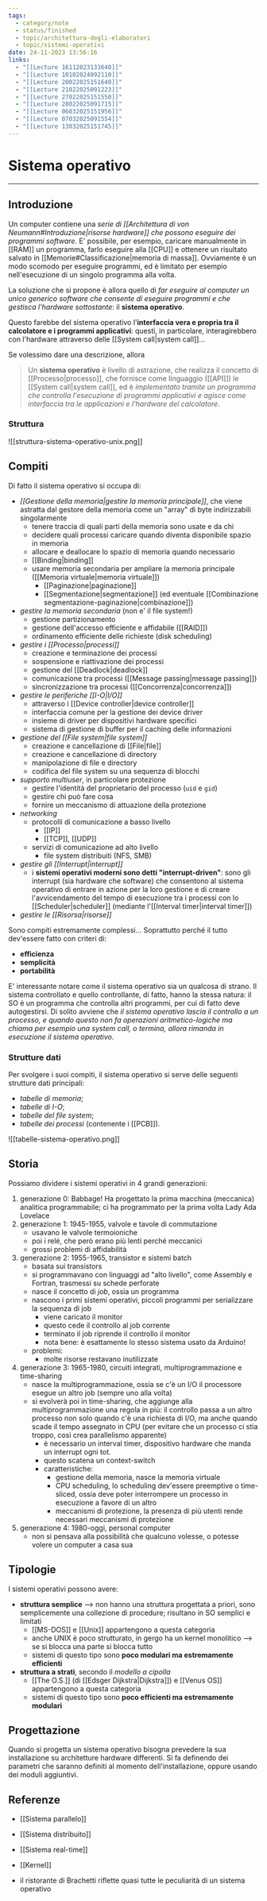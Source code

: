 ```yaml
---
tags:
  - category/note
  - status/finished
  - topic/architettura-degli-elaboratori
  - topic/sistemi-operativi
date: 24-11-2023 13:56:16
links:
  - "[[Lecture 16112023133640]]"
  - "[[Lecture 10102024092110]]"
  - "[[Lecture 20022025151640]]"
  - "[[Lecture 21022025091223]]"
  - "[[Lecture 27022025151550]]"
  - "[[Lecture 28022025091715]]"
  - "[[Lecture 06032025151956]]"
  - "[[Lecture 07032025091554]]"
  - "[[Lecture 13032025151745]]"
---
```

# Sistema operativo
---
## Introduzione
Un computer contiene una _serie di [[Architettura di von Neumann#Introduzione|risorse hardware]] che possono eseguire dei programmi software_. E' possibile, per esempio, caricare manualmente in [[RAM]] un programma, farlo eseguire alla [[CPU]] e ottenere un risultato salvato in [[Memorie#Classificazione|memoria di massa]]. Ovviamente è un modo scomodo per eseguire programmi, ed è limitato per esempio nell'esecuzione di un singolo programma alla volta.

La soluzione che si propone è allora quello di _far eseguire al computer un unico generico software che consente di eseguire programmi e che gestisca l'hardware sottostante_: il **sistema operativo**.

Questo farebbe del sistema operativo l'**interfaccia vera e propria tra il calcolatore e i programmi applicativi**: questi, in particolare, interagirebbero con l'hardware attraverso delle [[System call|system call]]...

Se volessimo dare una descrizione, allora
> Un **sistema operativo** è livello di astrazione, che realizza il concetto di [[Processo|processo]], che fornisce come linguaggio ([[API]]) le [[System call|system call]], ed è _implementato tramite un programma che controlla l'esecuzione di programmi applicativi e agisce come interfaccia tra le applicazioni e l'hardware del calcolatore_.

### Struttura
![[struttura-sistema-operativo-unix.png]]

## Compiti
Di fatto il sistema operativo si occupa di:
- _[[Gestione della memoria|gestire la memoria principale]]_, che viene astratta dal gestore della memoria come un "array" di byte indirizzabili singolarmente
	- tenere traccia di quali parti della memoria sono usate e da chi
	- decidere quali processi caricare quando diventa disponibile spazio in memoria
	- allocare e deallocare lo spazio di memoria quando necessario
	- [[Binding|binding]]
	- usare memoria secondaria per ampliare la memoria principale ([[Memoria virtuale|memoria virtuale]])
		- [[Paginazione|paginazione]]
		- [[Segmentazione|segmentazione]] (ed eventuale [[Combinazione segmentazione-paginazione|combinazione]])
- _gestire la memoria secondaria_ (non e' il file system!)
	- gestione partizionamento
	- gestione dell'accesso efficiente e affidabile ([[RAID]])
	- ordinamento efficiente delle richieste (disk scheduling)
- _gestire i [[Processo|processi]]_
	- creazione e terminazione dei processi
	- sospensione e riattivazione dei processi
	- gestione del [[Deadlock|deadlock]]
	- comunicazione tra processi ([[Message passing|message passing]])
	- sincronizzazione tra processi ([[Concorrenza|concorrenza]])
- _gestire le periferiche [[I-O|I/O]]_
	- attraverso i [[Device controller|device controller]]
	- interfaccia comune per la gestione dei device driver
	- insieme di driver per dispositivi hardware specifici
	- sistema di gestione di buffer per il caching delle informazioni
- _gestione del [[File system|file system]]_
	- creazione e cancellazione di [[File|file]]
	- creazione e cancellazione di directory
	- manipolazione di file e directory
	- codifica del file system su una sequenza di blocchi
- _supporto multiuser_, in particolare protezione
	- gestire l'identità del proprietario del processo (`uid` e `gid`)
	- gestire chi può fare cosa
	- fornire un meccanismo di attuazione della protezione
- _networking_
	- protocolli di comunicazione a basso livello
		- [[IP]]
		- [[TCP]], [[UDP]]
	- servizi di comunicazione ad alto livello
		- file system distribuiti (NFS, SMB)
- _gestire gli [[Interrupt|interrupt]]_
	- i **sistemi operativi moderni sono detti "interrupt-driven"**: sono gli interrupt (sia hardware che software) che consentono al sistema operativo di entrare in azione per la loro gestione e di creare l'avvicendamento del tempo di esecuzione tra i processi con lo [[Scheduler|scheduler]] (mediante l'[[Interval timer|interval timer]])
- _gestire le [[Risorsa|risorse]]_

Sono compiti estremamente complessi... Soprattutto perché il tutto dev'essere fatto con criteri di:
- **efficienza**
- **semplicità**
- **portabilità**

E' interessante notare come il sistema operativo sia un qualcosa di strano. Il sistema controllato e quello controllante, di fatto, hanno la stessa natura: il SO è un programma che controlla altri programmi, per cui di fatto deve autogestirsi.
Di solito avviene che _il sistema operativo lascia il controllo a un processo, e quando questo non fa operazioni aritmetico-logiche ma chiama per esempio una system call, o termina, allora rimanda in esecuzione il sistema operativo_.

### Strutture dati
Per svolgere i suoi compiti, il sistema operativo si serve delle seguenti strutture dati principali:
- _tabelle di memoria_;
- _tabelle di I-O_;
- _tabelle del file system_;
- _tabelle dei processi_ (contenente i [[PCB]]).

![[tabelle-sistema-operativo.png]]

## Storia
Possiamo dividere i sistemi operativi in 4 grandi generazioni:
1. generazione 0: Babbage! Ha progettato la prima macchina (meccanica) analitica programmabile; ci ha programmato per la prima volta Lady Ada Lovelace
2. generazione 1: 1945-1955, valvole e tavole di commutazione
	- usavano le valvole termoioniche
	- poi i relé, che però erano più lenti perché meccanici
	- grossi problemi di affidabilità
3. generazione 2: 1955-1965, transistor e sistemi batch
	- basata sui transistors
	- si programmavano con linguaggi ad "alto livello", come Assembly e Fortran, trasmessi su schede perforate
	- nasce il concetto di _job_, ossia un programma
	- nascono i primi sistemi operativi, piccoli programmi per serializzare la sequenza di job
		- viene caricato il monitor
		- questo cede il controllo al job corrente
		- terminato il job riprende il controllo il monitor
		- nota bene: è esattamente lo stesso sistema usato da Arduino!
	- problemi:
		- molte risorse restavano inutilizzate
4. generazione 3: 1965-1980, circuiti integrati, multiprogrammazione e time-sharing
	- nasce la multiprogrammazione, ossia se c'è un I/O il processore esegue un altro job (sempre uno alla volta)
	- si evolverà poi in time-sharing, che aggiunge alla multiprogrammazione una regola in più: il controllo passa a un altro processo non solo quando c'è una richiesta di I/O, ma anche quando scade il tempo assegnato in CPU (per evitare che un processo ci stia troppo, così crea parallelismo apparente)
		- è necessario un interval timer, dispositivo hardware che manda un interrupt ogni tot.
		- questo scatena un context-switch
		- caratteristiche:
			- gestione della memoria, nasce la memoria virtuale
			- CPU scheduling, lo scheduling dev'essere preemptive o time-sliced, ossia deve poter interrompere un processo in esecuzione a favore di un altro
			- meccanismi di protezione, la presenza di più utenti rende necessari meccanismi di protezione
5. generazione 4: 1980-oggi, personal computer
	- non si pensava alla possibilità che qualcuno volesse, o potesse volere un computer a casa sua

## Tipologie
I sistemi operativi possono avere:
- **struttura semplice** --> non hanno una struttura progettata a priori, sono semplicemente una collezione di procedure; risultano in SO semplici e limitati
	- [[MS-DOS]] e [[Unix]] appartengono a questa categoria
	- anche UNIX è poco strutturato, in gergo ha un kernel monolitico --> se si blocca una parte si blocca tutto
	- sistemi di questo tipo sono **poco modulari ma estremamente efficienti**
- **struttura a strati**, secondo il _modello a cipolla_
	- [[The O.S.]] (di [[Edsger Dijkstra|Dijkstra]]) e [[Venus OS]] appartengono a questa categoria
	- sistemi di questo tipo sono **poco efficienti ma estremamente modulari**

## Progettazione
Quando si progetta un sistema operativo bisogna prevedere la sua installazione su architetture hardware differenti. Si fa definendo dei parametri che saranno definiti al momento dell'installazione, oppure usando dei moduli aggiuntivi.

## Referenze
- [[Sistema parallelo]]
- [[Sistema distribuito]]
- [[Sistema real-time]]
- [[Kernel]]

- il ristorante di Brachetti riflette quasi tutte le peculiarità di un sistema operativo